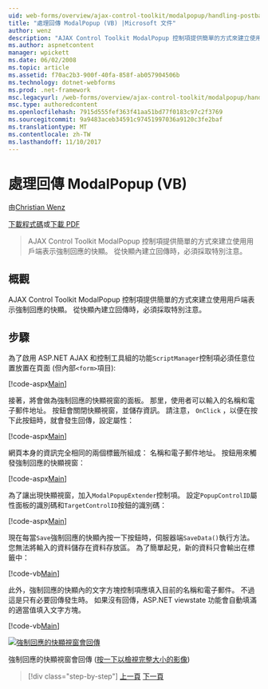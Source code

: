 ```yaml
---
uid: web-forms/overview/ajax-control-toolkit/modalpopup/handling-postbacks-from-a-modalpopup-vb
title: "處理回傳 ModalPopup (VB) |Microsoft 文件"
author: wenz
description: "AJAX Control Toolkit ModalPopup 控制項提供簡單的方式來建立使用用戶端表示強制回應的快顯。 必須採取特別注意，當 pos..."
ms.author: aspnetcontent
manager: wpickett
ms.date: 06/02/2008
ms.topic: article
ms.assetid: f70ac2b3-900f-40fa-858f-ab057904506b
ms.technology: dotnet-webforms
ms.prod: .net-framework
msc.legacyurl: /web-forms/overview/ajax-control-toolkit/modalpopup/handling-postbacks-from-a-modalpopup-vb
msc.type: authoredcontent
ms.openlocfilehash: 7915d555fef363f41aa51bd77f0183c97c2f3769
ms.sourcegitcommit: 9a9483aceb34591c97451997036a9120c3fe2baf
ms.translationtype: MT
ms.contentlocale: zh-TW
ms.lasthandoff: 11/10/2017
---
```

<a name="handling-postbacks-from-a-modalpopup-vb"></a>處理回傳 ModalPopup (VB)
====================
由[Christian Wenz](https://github.com/wenz)

[下載程式碼](http://download.microsoft.com/download/2/4/0/24052038-f942-4336-905b-b60ae56f0dd5/ModalPopup3.vb.zip)或[下載 PDF](http://download.microsoft.com/download/b/6/a/b6ae89ee-df69-4c87-9bfb-ad1eb2b23373/modalpopup3VB.pdf)

> AJAX Control Toolkit ModalPopup 控制項提供簡單的方式來建立使用用戶端表示強制回應的快顯。 從快顯內建立回傳時，必須採取特別注意。


## <a name="overview"></a>概觀

AJAX Control Toolkit ModalPopup 控制項提供簡單的方式來建立使用用戶端表示強制回應的快顯。 從快顯內建立回傳時，必須採取特別注意。

## <a name="steps"></a>步驟

為了啟用 ASP.NET AJAX 和控制工具組的功能`ScriptManager`控制項必須任意位置放置在頁面 (但內部`<form>`項目):

[!code-aspx[Main](handling-postbacks-from-a-modalpopup-vb/samples/sample1.aspx)]

接著，將會做為強制回應的快顯視窗的面板。 那里，使用者可以輸入的名稱和電子郵件地址。 按鈕會關閉快顯視窗，並儲存資訊。 請注意， `OnClick` ，以便在按下此按鈕時，就會發生回傳，設定屬性：

[!code-aspx[Main](handling-postbacks-from-a-modalpopup-vb/samples/sample2.aspx)]

網頁本身的資訊完全相同的兩個標籤所組成： 名稱和電子郵件地址。 按鈕用來觸發強制回應的快顯視窗：

[!code-aspx[Main](handling-postbacks-from-a-modalpopup-vb/samples/sample3.aspx)]

為了讓出現快顯視窗，加入`ModalPopupExtender`控制項。 設定`PopupControlID`屬性面板的識別碼和`TargetControlID`按鈕的識別碼：

[!code-aspx[Main](handling-postbacks-from-a-modalpopup-vb/samples/sample4.aspx)]

現在每當`Save`強制回應的快顯內按一下按鈕時，伺服器端`SaveData()`執行方法。 您無法將輸入的資料儲存在資料存放區。 為了簡單起見，新的資料只會輸出在標籤中：

[!code-vb[Main](handling-postbacks-from-a-modalpopup-vb/samples/sample5.vb)]

此外，強制回應的快顯內的文字方塊控制項應填入目前的名稱和電子郵件。 不過這是只有必要回傳發生時。 如果沒有回傳，ASP.NET viewstate 功能會自動填滿的適當值填入文字方塊。

[!code-vb[Main](handling-postbacks-from-a-modalpopup-vb/samples/sample6.vb)]


[![強制回應的快顯視窗會回傳](handling-postbacks-from-a-modalpopup-vb/_static/image2.png)](handling-postbacks-from-a-modalpopup-vb/_static/image1.png)

強制回應的快顯視窗會回傳 ([按一下以檢視完整大小的影像](handling-postbacks-from-a-modalpopup-vb/_static/image3.png))

>[!div class="step-by-step"]
[上一頁](using-modalpopup-with-a-repeater-control-vb.md)
[下一頁](positioning-a-modalpopup-vb.md)

